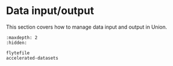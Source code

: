 # Data input/output

This section covers how to manage data input and output in Union.

```{toctree}
:maxdepth: 2
:hidden:

flytefile
accelerated-datasets
```